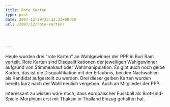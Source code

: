 ```yaml
---
title: Rote Karten
type: post
date: 2007-12-29T23:32:23+00:00
url: /2007/12/rote-karten/




---
```

Heute wurden drei "rote Karten" an Wahlgewinner der <span class="caps">PPP</span> in Buri Ram [verteilt][1]. Rote Karten sind Disqualifikationen der jeweiligen Wahlgewinner aufgrund von Stimmenkauf oder Wahlmanipulation. Es gibt auch noch gelbe Karten, das ist die Disqualifikation mit der Erlaubnis, bei den Nachwahlen als Kandidat aufgestellt zu werden. Drei dieser gelben Karten wurden bereits kurz nach der Wahl neulich vergeben. Auch an Mitglieder der <span class="caps">PPP</span>.

Interessant zu wissen wäre noch, dass europäischer Fussball als Brot-und-Spiele-Morphium erst mit Thaksin in Thailand Einzug gehalten hat.

 [1]: http://www.nationmultimedia.com/2007/12/30/headlines/headlines_30060699.php
